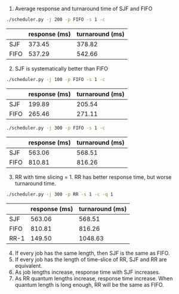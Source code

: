 1. Average response and turnaround time of SJF and FIFO
```bash
./scheduler.py -j 200 -p FIFO -s 1 -c
```

|      | response (ms) | turnaround (ms) |
| ---  | ---           | ---             |
| SJF  | 373.45        | 378.82          |
| FIFO | 537.29        | 542.66          |
2. SJF is systematically better than FIFO
```bash
./scheduler.py -j 100 -p FIFO -s 1 -c
```

|      | response (ms) | turnaround (ms) |
| ---  | ---           | ---             |
| SJF  | 199.89        | 205.54          |
| FIFO | 265.46        | 271.11          |

```bash
./scheduler.py -j 300 -p FIFO -s 1 -c
```

|      | response (ms) | turnaround (ms) |
| ---  | ---           | ---             |
| SJF  | 563.06        | 568.51          |
| FIFO | 810.81        | 816.26          |

3. RR with time slicing = 1. RR has better response time, but worse turnaround time.
```bash
./scheduler.py -j 300 -p RR -s 1 -c -q 1
```

|      | response (ms) | turnaround (ms) |
| ---  | ---           | ---             |
| SJF  | 563.06        | 568.51          |
| FIFO | 810.81        | 816.26          |
| RR-1 | 149.50        | 1048.63         |

4. If every job has the same length, then SJF is the same as FIFO.
5. If every job has the length of time-slice of RR, SJF and RR are equivalent.
6. As job lengths increase, response time with SJF increases.
7. As RR quantum lengths increase, response time increase. When quantum length is long enough, RR will be the same as FIFO.